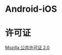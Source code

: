 # Android-iOS
# 许可证
[Mozilla 公共许可证 2.0](https://github.com/MoGuangYu/Android-iOS/blob/main/LICENSE)
